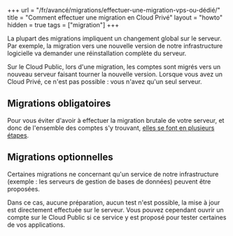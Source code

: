+++
url = "/fr/avancé/migrations/effectuer-une-migration-vps-ou-dédié/"
title = "Comment effectuer une migration en Cloud Privé"
layout = "howto"
hidden = true
tags = ["migration"]
+++

La plupart des migrations impliquent un changement global sur le serveur. Par exemple, la migration vers une nouvelle version de notre infrastructure logicielle va demander une réinstallation complète du serveur.

Sur le Cloud Public, lors d'une migration, les comptes sont migrés vers un nouveau serveur faisant tourner la nouvelle version. Lorsque vous avez un Cloud Privé, ce n'est pas possible : vous n'avez qu'un seul serveur.

##  Migrations obligatoires

Pour vous éviter d'avoir à effectuer la migration brutale de votre serveur, et donc de l'ensemble des comptes s'y trouvant, [elles se font en plusieurs étapes](advanced/migrations/vps-and-dedicated-migrations/required-migrations-process).

## Migrations optionnelles

Certaines migrations ne concernant qu'un service de notre infrastructure (exemple : les serveurs de gestion de bases de données) peuvent être proposées.

Dans ce cas, aucune préparation, aucun test n'est possible, la mise à jour est directement effectuée sur le serveur. Vous pouvez cependant ouvrir un compte sur le Cloud Public si ce service y est proposé pour tester certaines de vos applications.
